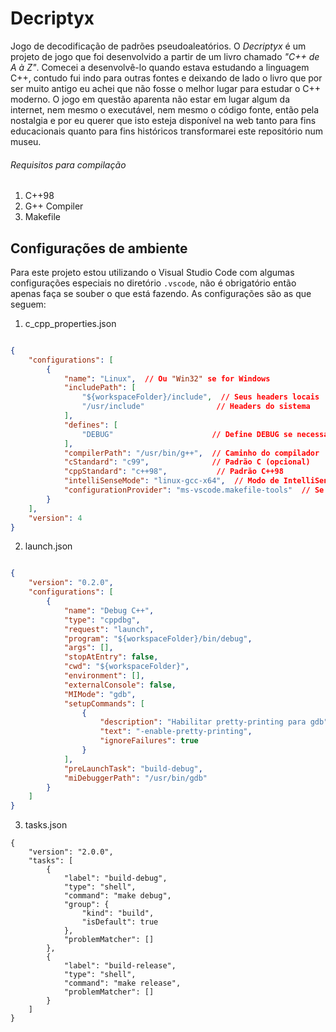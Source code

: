 # Decriptyx

Jogo de decodificação de padrões pseudoaleatórios. O *Decriptyx* é um projeto de jogo que foi desenvolvido a partir de um livro chamado *"C++ de A à Z"*. Comecei a desenvolvê-lo quando estava estudando a linguagem C++, contudo fui indo para outras fontes e deixando de lado o livro que por ser muito antigo eu achei que não fosse o melhor lugar para estudar o C++ moderno. O jogo em questão aparenta não estar em lugar algum da internet, nem mesmo o executável, nem mesmo o código fonte, então pela nostalgia e por eu querer que isto esteja disponível na web tanto para fins educacionais quanto para fins históricos transformarei este repositório num museu.

###### Requisitos para compilação

1. C++98
2. G++ Compiler
3. Makefile
	
## Configurações de ambiente

Para este projeto estou utilizando o Visual Studio Code com algumas configurações especiais no diretório ``.vscode``, não é obrigatório então apenas faça se souber o que está fazendo. As configurações são as que seguem:

1. c_cpp_properties.json

```json

{
    "configurations": [
        {
            "name": "Linux",  // Ou "Win32" se for Windows
            "includePath": [
                "${workspaceFolder}/include",  // Seus headers locais
                "/usr/include"                // Headers do sistema
            ],
            "defines": [
                "DEBUG"                      // Define DEBUG se necessário
            ],
            "compilerPath": "/usr/bin/g++",  // Caminho do compilador
            "cStandard": "c99",              // Padrão C (opcional)
            "cppStandard": "c++98",           // Padrão C++98
            "intelliSenseMode": "linux-gcc-x64",  // Modo de IntelliSense
            "configurationProvider": "ms-vscode.makefile-tools"  // Se usar extensão Makefile Tools
        }
    ],
    "version": 4
}
```

2. launch.json

```json

{
    "version": "0.2.0",
    "configurations": [
        {
            "name": "Debug C++",
            "type": "cppdbg",
            "request": "launch",
            "program": "${workspaceFolder}/bin/debug",
            "args": [],
            "stopAtEntry": false,
            "cwd": "${workspaceFolder}",
            "environment": [],
            "externalConsole": false,
            "MIMode": "gdb",
            "setupCommands": [
                {
                    "description": "Habilitar pretty-printing para gdb",
                    "text": "-enable-pretty-printing",
                    "ignoreFailures": true
                }
            ],
            "preLaunchTask": "build-debug",
            "miDebuggerPath": "/usr/bin/gdb"
        }
    ]
}
```

3. tasks.json


```
{
    "version": "2.0.0",
    "tasks": [
        {
            "label": "build-debug",
            "type": "shell",
            "command": "make debug",
            "group": {
                "kind": "build",
                "isDefault": true
            },
            "problemMatcher": []
        },
        {
            "label": "build-release",
            "type": "shell",
            "command": "make release",
            "problemMatcher": []
        }
    ]
}
```

